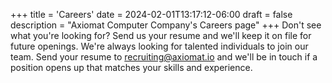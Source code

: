 +++
title = 'Careers'
date = 2024-02-01T13:17:12-06:00
draft = false
description = "Axiomat Computer Company's Careers page"
+++
Don't see what you're looking for?  Send us your resume and we'll keep it on file for future openings.  We're always looking for talented individuals to join our team.  Send your resume to [recruiting@axiomat.io](mailto:recruiting@axiomat.io) and we'll be in touch if a position opens up that matches your skills and experience.